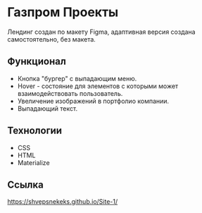 # Газпром Проекты
Лендинг создан по макету Figma, адаптивная версия создана самостоятельно, без макета.


## Функционал
- Кнопка "бургер" с выпадающим меню.
- Hover - состояние для элементов с которыми может взаимодействовать пользователь.
- Увеличение изображений в портфолио компании.
- Выпадающий текст.


## Технологии
- CSS
- HTML
- Materialize
## Ссылка 
https://shvepsnekeks.github.io/Site-1/
